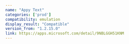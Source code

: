 ```yaml
---
name: "Appy Text"
categories: ['prod']
compatibility: emulation
display_result: "Compatible"
version_from: "1.2.15.0"
link: https://apps.microsoft.com/detail/9NBLGGH51KNM
---
```

